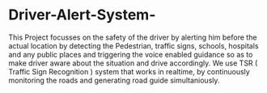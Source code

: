 # Driver-Alert-System-
This Project focusses on the safety of the driver by alerting him before the actual location by detecting the Pedestrian, traffic signs, schools, hospitals and any public places and triggering the voice enabled guidance so as to make driver aware about the situation and drive accordingly. We use TSR ( Traffic Sign Recognition ) system that works in realtime, by continuously monitoring the roads and generating road guide simultaniously.
